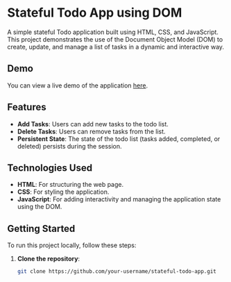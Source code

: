 # Stateful Todo App using DOM

A simple stateful Todo application built using HTML, CSS, and JavaScript. This project demonstrates the use of the Document Object Model (DOM) to create, update, and manage a list of tasks in a dynamic and interactive way.

## Demo

You can view a live demo of the application [here](https://stateful-todo-using-dom.vercel.app).

## Features

- **Add Tasks**: Users can add new tasks to the todo list.
- **Delete Tasks**: Users can remove tasks from the list.
- **Persistent State**: The state of the todo list (tasks added, completed, or deleted) persists during the session.

## Technologies Used

- **HTML**: For structuring the web page.
- **CSS**: For styling the application.
- **JavaScript**: For adding interactivity and managing the application state using the DOM.

## Getting Started

To run this project locally, follow these steps:

1. **Clone the repository**:
   ```bash
   git clone https://github.com/your-username/stateful-todo-app.git
